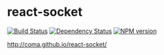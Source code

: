 react-socket
============

[![Build Status](https://travis-ci.org/coma/react-socket.png?branch=master)](https://travis-ci.org/coma/react-socket)
[![Dependency Status](https://david-dm.org/coma/react-socket.png)](http://david-dm.org/coma/react-socket)
[![NPM version](https://badge.fury.io/js/react-socket.png)](http://badge.fury.io/js/react-socket)

http://coma.github.io/react-socket/
